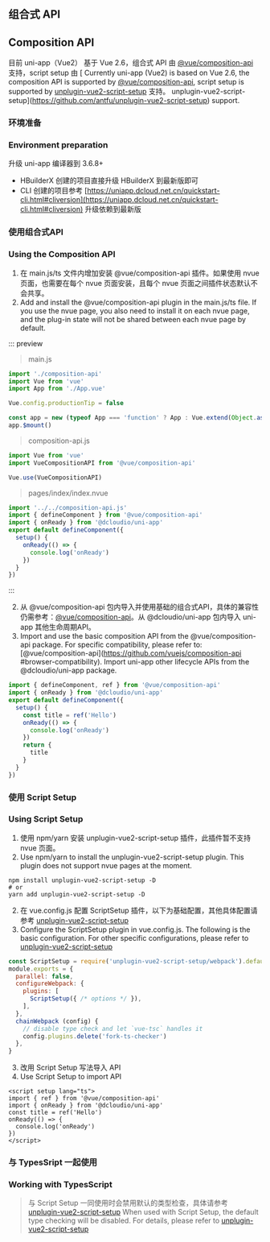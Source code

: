 ## 组合式 API
## Composition API

目前 uni-app（Vue2） 基于 Vue 2.6，组合式 API 由 [@vue/composition-api](https://github.com/vuejs/composition-api) 支持，script setup 由 [
Currently uni-app (Vue2) is based on Vue 2.6, the composition API is supported by [@vue/composition-api](https://github.com/vuejs/composition-api), script setup is supported by [
unplugin-vue2-script-setup](https://github.com/antfu/unplugin-vue2-script-setup) 支持。
unplugin-vue2-script-setup](https://github.com/antfu/unplugin-vue2-script-setup) support.

### 环境准备
### Environment preparation

升级 uni-app 编译器到 3.6.8+

  * HBuilderX 创建的项目直接升级 HBuilderX 到最新版即可
  * CLI 创建的项目参考 [https://uniapp.dcloud.net.cn/quickstart-cli.html#cliversion](https://uniapp.dcloud.net.cn/quickstart-cli.html#cliversion) 升级依赖到最新版
  
### 使用组合式API
### Using the Composition API

  1. 在 main.js/ts 文件内增加安装 @vue/composition-api 插件。如果使用 nvue 页面，也需要在每个 nvue 页面安装，且每个 nvue 页面之间插件状态默认不会共享。
  1. Add and install the @vue/composition-api plugin in the main.js/ts file. If you use the nvue page, you also need to install it on each nvue page, and the plug-in state will not be shared between each nvue page by default.
  
  ::: preview
  
  > main.js
  
  ```js
  import './composition-api'
  import Vue from 'vue'
  import App from './App.vue'

  Vue.config.productionTip = false

  const app = new (typeof App === 'function' ? App : Vue.extend(Object.assign({ mpType: 'app' }, App)))
  app.$mount()
  ```
  
  > composition-api.js
  
  ```js
  import Vue from 'vue'
  import VueCompositionAPI from '@vue/composition-api'

  Vue.use(VueCompositionAPI)
  ```
  
  > pages/index/index.nvue
  
  ```js
  import '../../composition-api.js'
  import { defineComponent } from '@vue/composition-api'
  import { onReady } from '@dcloudio/uni-app'
  export default defineComponent({
    setup() {
      onReady(() => {
        console.log('onReady')
      })
    }
  })
  ```
  
  :::

  2. 从 @vue/composition-api 包内导入并使用基础的组合式API，具体的兼容性仍需参考：[@vue/composition-api](https://github.com/vuejs/composition-api#browser-compatibility)。从 @dcloudio/uni-app 包内导入 uni-app 其他生命周期API。
  2. Import and use the basic composition API from the @vue/composition-api package. For specific compatibility, please refer to: [@vue/composition-api](https://github.com/vuejs/composition-api #browser-compatibility). Import uni-app other lifecycle APIs from the @dcloudio/uni-app package.

  ```js
  import { defineComponent, ref } from '@vue/composition-api'
  import { onReady } from '@dcloudio/uni-app'
  export default defineComponent({
    setup() {
      const title = ref('Hello')
      onReady(() => {
        console.log('onReady')
      })
      return {
        title
      }
    }
  })
  ```

### 使用 Script Setup
### Using Script Setup

  1. 使用 npm/yarn 安装 unplugin-vue2-script-setup 插件，此插件暂不支持 nvue 页面。
  1. Use npm/yarn to install the unplugin-vue2-script-setup plugin. This plugin does not support nvue pages at the moment.
  
  ```shell
  npm install unplugin-vue2-script-setup -D
  # or
  yarn add unplugin-vue2-script-setup -D
  ```
  
  2. 在 vue.config.js 配置 ScriptSetup 插件，以下为基础配置，其他具体配置请参考 [unplugin-vue2-script-setup](https://github.com/antfu/unplugin-vue2-script-setup)
  2. Configure the ScriptSetup plugin in vue.config.js. The following is the basic configuration. For other specific configurations, please refer to [unplugin-vue2-script-setup](https://github.com/antfu/unplugin-vue2-script-setup)
  
  ```js
  const ScriptSetup = require('unplugin-vue2-script-setup/webpack').default
  module.exports = {
    parallel: false,
    configureWebpack: {
      plugins: [
        ScriptSetup({ /* options */ }),
      ],
    },
    chainWebpack (config) {
      // disable type check and let `vue-tsc` handles it
      config.plugins.delete('fork-ts-checker')
    },
  }
  ```
  
  3. 改用 Script Setup 写法导入 API
  3. Use Script Setup to import API
  
  ```vue
  <script setup lang="ts">
  import { ref } from '@vue/composition-api'
  import { onReady } from '@dcloudio/uni-app'
  const title = ref('Hello')
  onReady(() => {
    console.log('onReady')
  })
  </script>
  ```
  
### 与 TypesSript 一起使用
### Working with TypesScript

> 与 Script Setup 一同使用时会禁用默认的类型检查，具体请参考 [unplugin-vue2-script-setup](https://github.com/antfu/unplugin-vue2-script-setup)
> When used with Script Setup, the default type checking will be disabled. For details, please refer to [unplugin-vue2-script-setup](https://github.com/antfu/unplugin-vue2-script-setup)
